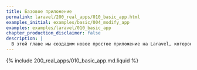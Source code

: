 ```yaml
---
title: Базовое приложение
permalink: laravel/200_real_apps/010_basic_app.html
examples_initial: examples/basic/004_modify_app
examples: examples/laravel/010_basic_app
chapter_production_disclaimer: false
description: |
  В этой главе мы создадим новое простое приложение на Laravel, которое по мере прохождения следующих глав будет наращивать функциональность, пока не станет похожим на реальное приложение, на котором мы продемонстрируем лучшие практики организации приложений и CI/CD с werf.
---
```


{% include 200_real_apps/010_basic_app.md.liquid %}
